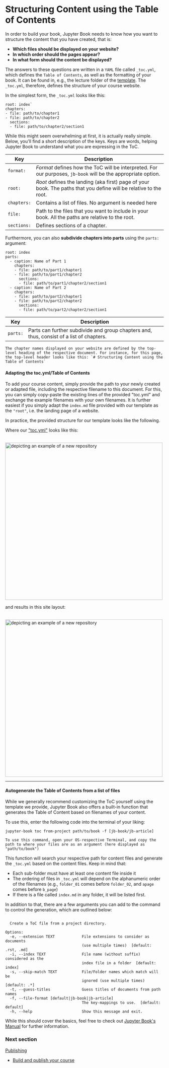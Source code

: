 # Structuring Content using the Table of Contents

In order to build your book, Jupyter Book needs to know how you want to structure the content that you have created, that is: 

* **Which files should be displayed on your website?**
* **In which order should the pages appear?**
* **In what form should the content be displayed?**

The answers to these questions are written in a `YAML` file called `_toc.yml`, which defines the `Table of Contents`, as well as the formatting of your book. It can be found in, e.g., the lecture folder of the [template](https://github.com/M-earnest/course_template_diler). The `_toc.yml`, therefore, defines the structure of your course website. 

In the simplest form, the `_toc.yml` looks like this:

```format: jb-book
root: index`
chapters:
- file: path/to/chapter1
- file: path/to/chapter2
  sections:
  - file: path/to/chapter2/section1
```

While this might seem overwhelming at first, it is actually really simple. Below, you'll find a short description of the keys. Keys are words, helping Jupyter Book to understand what you are expressing in the ToC.

|Key|Description|
|---|---|
|`format:`|*Format* defines how the ToC will be interpreted. For our purposes, `jb-book` will be the appropriate option.|
|`root:`|*Root* defines the landing (aka first) page of your book. The paths that you define will be relative to the root.|
|`chapters:`|Contains a list of files. No argument is needed here|
|`file:`|Path to the files that you want to include in your book. All the paths are relative to the root.|
|`sections:`|Defines sections of a chapter.|

Furthermore, you can also **subdivide chapters into parts** using the `parts:` argument:

```format: jb-book
root: index
parts:
  - caption: Name of Part 1
    chapters:
    - file: path/to/part1/chapter1
    - file: path/to/part1/chapter2
      sections:
      - file: path/to/part1/chapter2/section1
  - caption: Name of Part 2
    chapters:
    - file: path/to/part2/chapter1
    - file: path/to/part2/chapter2
      sections:
      - file: path/to/part2/chapter2/section1
```
|Key|Description|
|---|---|
|`parts:`|Parts can further subdivide and group chapters and, thus, consist of a list of chapters.|

```{note} Note
The chapter names displayed on your website are defined by the top-level heading of the respective document. For instance, for this page, the top-level header looks like this: `# Structuring Content using the Table of Contents` 
```

#### Adapting the toc.yml/Table of Contents

To add your course content, simply provide the path to your newly created or adapted file, including the respective filename to this document. For this, you can simply copy-paste the existing lines of the provided "toc.yml" and exchange the example filenames with your own filenames. It is further easiest if you simply adapt the `index.md` file provided with our template as the `"root"`, i.e. the landing page of a website.

In practice, the provided structure for our template looks like the following. 

Where our ["toc.yml"](https://github.com/M-earnest/course_template_diler/blob/master/lecture/_toc.yml) looks like this:

</br>

<img src="https://github.com/felixkoerber/jb/blob/main/static/template_toc.png?raw=true" alt="depicting an example of a new repository" class="bg-primary" width="500px">

</br>

and results in this site layout:

</br>

<img src="https://github.com/felixkoerber/jb/blob/main/static/template_layout.png?raw=true" alt="depicting an example of a new repository" class="bg-primary" width="500px">


___
#### Autogenerate the Table of Contents from a list of files

While we generally recommend customizing the ToC yourself using the template we provide, Jupyter Book also offers a built-in function that generates the Table of Content based on filenames of your content. 

To use this, enter the following code into the terminal of your liking:

`jupyter-book toc from-project path/to/book -f [jb-book/jb-article]`

```{note} Note
To use this command, open your OS-respective Terminal, and copy the path to where your files are as an argument (here displayed as "path/to/book")
```

This function will search your respective path for content files and generate the `_toc.yml` based on the content files. Keep in mind that:
* Each sub-folder must have at least one content file inside it
* The ordering of files in `_toc.yml` will depend on the alphanumeric order of the filenames (e.g., `folder_01` comes before `folder_02`, and `apage` comes before `b_page`)
* If there is a file called `index.md` in any folder, it will be listed first.

In addition to that, there are a few arguments you can add to the command to control the generation, which are outlined below:

```Usage: jupyter-book toc from-project [OPTIONS] SITE_DIR

  Create a ToC file from a project directory.

Options:
  -e, --extension TEXT            File extensions to consider as documents
                                  (use multiple times)  [default: .rst, .md]
  -i, --index TEXT                File name (without suffix) considered as the
                                  index file in a folder  [default: index]
  -s, --skip-match TEXT           File/Folder names which match will be
                                  ignored (use multiple times)  [default: .*]
  -t, --guess-titles              Guess titles of documents from path names
  -f, --file-format [default|jb-book|jb-article]
                                  The key-mappings to use.  [default: default]
  -h, --help                      Show this message and exit.
  ````

While this should cover the basics, feel free to check out [Jupyter Book's Manual](https://jupyterbook.org/en/stable/structure/toc.html) for further information.

### Next section

[Publishing](./tutorialcontent/publishing/publishing)
- [Build and publish your course](./tutorialcontent/publishing/account)

